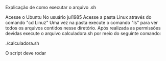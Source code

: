Explicação de como executar o arquivo .sh

Acesse o Ubuntu
No usuário jul1985
Acesse a pasta Linux através do comando "cd Linuz"
Uma vez na pasta execute o comando "ls" para ver todos os arquivos contidos nesse diretório.
Após realizada as permissões devidas execute o arquivo calculadora.sh por meio do seguinte comando:

./calculadora.sh

O script deve rodar


